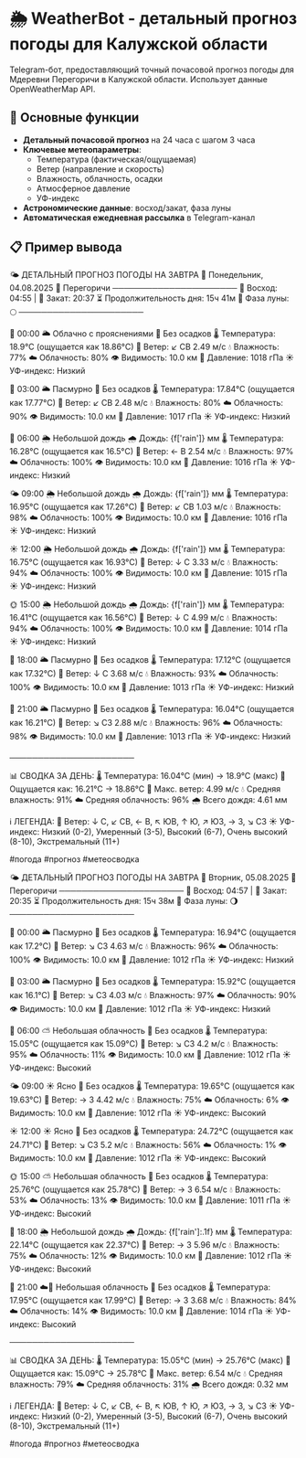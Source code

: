 # 🌦️ WeatherBot - детальный прогноз погоды для Калужской области

Telegram-бот, предоставляющий точный почасовой прогноз погоды для Мдеревни Перегоричи в  Калужской области. Использует данные OpenWeatherMap API.

## 📌 Основные функции
- **Детальный почасовой прогноз** на 24 часа с шагом 3 часа
- **Ключевые метеопараметры**:
  - Температура (фактическая/ощущаемая)
  - Ветер (направление и скорость)
  - Влажность, облачность, осадки
  - Атмосферное давление
  - УФ-индекс
- **Астрономические данные**: восход/закат, фаза луны
- **Автоматическая ежедневная рассылка** в Telegram-канал

## 📋 Пример вывода
🌤️ ДЕТАЛЬНЫЙ ПРОГНОЗ ПОГОДЫ НА ЗАВТРА
📅 Понедельник, 04.08.2025
📍 Перегоричи
──────────────────────
🌅 Восход: 04:55 | 🌇 Закат: 20:37
⏳ Продолжительность дня: 15ч 41м
🌙 Фаза луны: 🌕
──────────────────────

🌙 00:00
🌥 Облачно с прояснениями
 🌵 Без осадков
🌡️ Температура: 18.9°C (ощущается как 18.86°C)
💨 Ветер: ↙ СВ 2.49 м/с
💧 Влажность: 77%
☁️ Облачность: 80%
👁️ Видимость: 10.0 км
🎈 Давление: 1018 гПа
☀️ УФ-индекс: Низкий


🌙 03:00
🌥 Пасмурно
 🌵 Без осадков
🌡️ Температура: 17.84°C (ощущается как 17.77°C)
💨 Ветер: ↙ СВ 2.48 м/с
💧 Влажность: 80%
☁️ Облачность: 90%
👁️ Видимость: 10.0 км
🎈 Давление: 1017 гПа
☀️ УФ-индекс: Низкий


🌅 06:00
🌦 Небольшой дождь
 🌧️ Дождь: {f['rain']} мм
🌡️ Температура: 16.28°C (ощущается как 16.5°C)
💨 Ветер: ← В 2.54 м/с
💧 Влажность: 97%
☁️ Облачность: 100%
👁️ Видимость: 10.0 км
🎈 Давление: 1016 гПа
☀️ УФ-индекс: Низкий


🌤️ 09:00
🌦 Небольшой дождь
 🌧️ Дождь: {f['rain']} мм
🌡️ Температура: 16.95°C (ощущается как 17.26°C)
💨 Ветер: ↙ СВ 1.03 м/с
💧 Влажность: 98%
☁️ Облачность: 100%
👁️ Видимость: 10.0 км
🎈 Давление: 1016 гПа
☀️ УФ-индекс: Низкий


☀️ 12:00
🌦 Небольшой дождь
 🌧️ Дождь: {f['rain']} мм
🌡️ Температура: 16.75°C (ощущается как 16.93°C)
💨 Ветер: ↓ С 3.33 м/с
💧 Влажность: 94%
☁️ Облачность: 100%
👁️ Видимость: 10.0 км
🎈 Давление: 1015 гПа
☀️ УФ-индекс: Низкий


🌞 15:00
🌦 Небольшой дождь
 🌧️ Дождь: {f['rain']} мм
🌡️ Температура: 16.41°C (ощущается как 16.56°C)
💨 Ветер: ↓ С 4.99 м/с
💧 Влажность: 94%
☁️ Облачность: 100%
👁️ Видимость: 10.0 км
🎈 Давление: 1014 гПа
☀️ УФ-индекс: Низкий


🌇 18:00
🌥 Пасмурно
 🌵 Без осадков
🌡️ Температура: 17.12°C (ощущается как 17.32°C)
💨 Ветер: ↓ С 3.68 м/с
💧 Влажность: 93%
☁️ Облачность: 100%
👁️ Видимость: 10.0 км
🎈 Давление: 1013 гПа
☀️ УФ-индекс: Низкий


🌃 21:00
🌥 Пасмурно
 🌵 Без осадков
🌡️ Температура: 16.04°C (ощущается как 16.21°C)
💨 Ветер: ↘ СЗ 2.88 м/с
💧 Влажность: 96%
☁️ Облачность: 98%
👁️ Видимость: 10.0 км
🎈 Давление: 1013 гПа
☀️ УФ-индекс: Низкий


──────────────────────

📊 СВОДКА ЗА ДЕНЬ:
🌡️ Температура: 16.04°C (мин) → 18.9°C (макс)
👤 Ощущается как: 16.21°C → 18.86°C
💨 Макс. ветер: 4.99 м/с
💧 Средняя влажность: 91%
☁️ Средняя облачность: 96%
🌧️ Всего дождя: 4.61 мм

ℹ️ ЛЕГЕНДА:
💨 Ветер: ↓ С, ↙ СВ, ← В, ↖ ЮВ, ↑ Ю, ↗ ЮЗ, → З, ↘ СЗ
☀️ УФ-индекс: Низкий (0-2), Умеренный (3-5), Высокий (6-7), Очень высокий (8-10), Экстремальный (11+)

#погода #прогноз #метеосводка

🌤️ ДЕТАЛЬНЫЙ ПРОГНОЗ ПОГОДЫ НА ЗАВТРА
📅 Вторник, 05.08.2025
📍 Перегоричи
──────────────────────
🌅 Восход: 04:57 | 🌇 Закат: 20:35
⏳ Продолжительность дня: 15ч 38м
🌙 Фаза луны: 🌖
──────────────────────

🌙 00:00
🌥 Пасмурно
 🌵 Без осадков
🌡️ Температура: 16.94°C (ощущается как 17.2°C)
💨 Ветер: ↘ СЗ 4.63 м/с
💧 Влажность: 96%
☁️ Облачность: 100%
👁️ Видимость: 10.0 км
🎈 Давление: 1012 гПа
☀️ УФ-индекс: Низкий


🌙 03:00
🌥 Пасмурно
 🌵 Без осадков
🌡️ Температура: 15.92°C (ощущается как 16.1°C)
💨 Ветер: ↘ СЗ 4.03 м/с
💧 Влажность: 97%
☁️ Облачность: 90%
👁️ Видимость: 10.0 км
🎈 Давление: 1012 гПа
☀️ УФ-индекс: Низкий


🌅 06:00
⛅️ Небольшая облачность
 🌵 Без осадков
🌡️ Температура: 15.05°C (ощущается как 15.09°C)
💨 Ветер: ↘ СЗ 4.2 м/с
💧 Влажность: 95%
☁️ Облачность: 11%
👁️ Видимость: 10.0 км
🎈 Давление: 1012 гПа
☀️ УФ-индекс: Высокий


🌤️ 09:00
☀️ Ясно
 🌵 Без осадков
🌡️ Температура: 19.65°C (ощущается как 19.63°C)
💨 Ветер: → З 4.42 м/с
💧 Влажность: 75%
☁️ Облачность: 6%
👁️ Видимость: 10.0 км
🎈 Давление: 1012 гПа
☀️ УФ-индекс: Высокий


☀️ 12:00
☀️ Ясно
 🌵 Без осадков
🌡️ Температура: 24.72°C (ощущается как 24.71°C)
💨 Ветер: ↘ СЗ 5.2 м/с
💧 Влажность: 56%
☁️ Облачность: 1%
👁️ Видимость: 10.0 км
🎈 Давление: 1012 гПа
☀️ УФ-индекс: Высокий


🌞 15:00
⛅️ Небольшая облачность
 🌵 Без осадков
🌡️ Температура: 25.76°C (ощущается как 25.78°C)
💨 Ветер: → З 6.54 м/с
💧 Влажность: 53%
☁️ Облачность: 13%
👁️ Видимость: 10.0 км
🎈 Давление: 1011 гПа
☀️ УФ-индекс: Высокий


🌇 18:00
🌦 Небольшой дождь
 🌧️ Дождь: {f['rain']:.1f} мм
🌡️ Температура: 22.14°C (ощущается как 22.37°C)
💨 Ветер: → З 5.96 м/с
💧 Влажность: 75%
☁️ Облачность: 12%
👁️ Видимость: 10.0 км
🎈 Давление: 1012 гПа
☀️ УФ-индекс: Высокий


🌃 21:00
☁️🌙 Небольшая облачность
 🌵 Без осадков
🌡️ Температура: 17.95°C (ощущается как 17.99°C)
💨 Ветер: → З 3.68 м/с
💧 Влажность: 84%
☁️ Облачность: 14%
👁️ Видимость: 10.0 км
🎈 Давление: 1014 гПа
☀️ УФ-индекс: Высокий


──────────────────────

📊 СВОДКА ЗА ДЕНЬ:
🌡️ Температура: 15.05°C (мин) → 25.76°C (макс)
👤 Ощущается как: 15.09°C → 25.78°C
💨 Макс. ветер: 6.54 м/с
💧 Средняя влажность: 79%
☁️ Средняя облачность: 31%
🌧️ Всего дождя: 0.32 мм

ℹ️ ЛЕГЕНДА:
💨 Ветер: ↓ С, ↙ СВ, ← В, ↖ ЮВ, ↑ Ю, ↗ ЮЗ, → З, ↘ СЗ
☀️ УФ-индекс: Низкий (0-2), Умеренный (3-5), Высокий (6-7), Очень высокий (8-10), Экстремальный (11+)

#погода #прогноз #метеосводка
